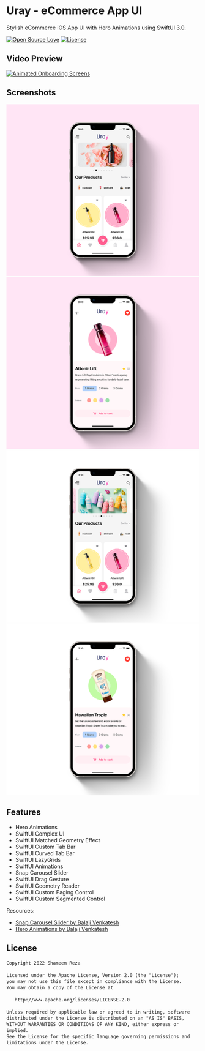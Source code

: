 # Uray - eCommerce App UI

Stylish eCommerce iOS App UI with Hero Animations using SwiftUI 3.0.


[![Open Source Love](https://badges.frapsoft.com/os/v1/open-source.svg?v=102)](https://opensource.org/licenses/Apache-2.0)
[![License](https://img.shields.io/badge/license-Apache%202.0-blue.svg)](https://github.com/shameemreza/uray/blob/main/LICENSE)


## Video Preview

[![Animated Onboarding Screens](https://img.youtube.com/vi/KZ2Fa-5TnZY/0.jpg)](https://youtu.be/KZ2Fa-5TnZY "eCommerce App UI")

## Screenshots

<img src="row/preview-1.png">
<img src="row/preview-2.png">
<img src="row/preview-3.png">
<img src="row/preview-4.png">

## Features

* Hero Animations 
* SwiftUI Complex UI
* SwiftUI Matched Geometry Effect
* SwiftUI Custom Tab Bar 
* SwiftUI Curved Tab Bar
* SwiftUI LazyGrids
* SwiftUI Animations
* Snap Carousel Slider
* SwiftUI Drag Gesture
* SwiftUI Geometry Reader
* SwiftUI Custom Paging Control
* SwiftUI Custom Segmented Control

Resources:

* [Snap Carousel Slider by Balaji Venkatesh](https://www.youtube.com/watch?v=4Gw5lDXJ04g)
* [Hero Animations by Balaji Venkatesh](https://www.youtube.com/watch?v=HYYA0wGaWLo)


## License

```
Copyright 2022 Shameem Reza

Licensed under the Apache License, Version 2.0 (the "License");
you may not use this file except in compliance with the License.
You may obtain a copy of the License at

   http://www.apache.org/licenses/LICENSE-2.0

Unless required by applicable law or agreed to in writing, software
distributed under the License is distributed on an "AS IS" BASIS,
WITHOUT WARRANTIES OR CONDITIONS OF ANY KIND, either express or implied.
See the License for the specific language governing permissions and
limitations under the License.
```
